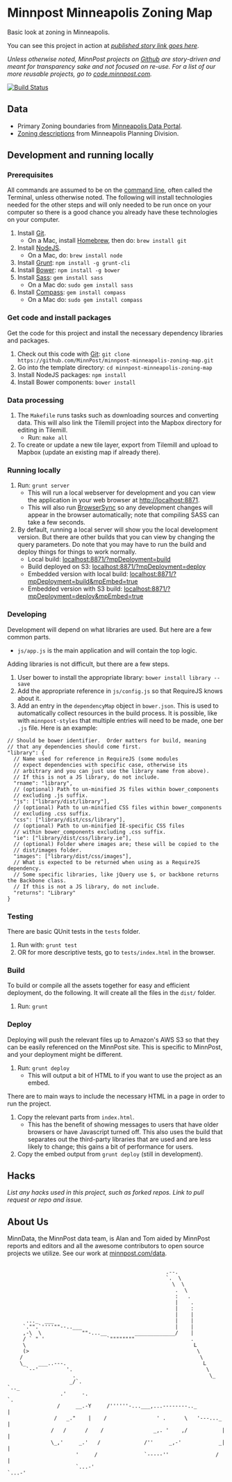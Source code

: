 # Minnpost Minneapolis Zoning Map

Basic look at zoning in Minneapolis.

You can see this project in action at *[published story link goes here]()*.

*Unless otherwise noted, MinnPost projects on [Github](https://github.com/minnpost) are story-driven and meant for transparency sake and not focused on re-use.  For a list of our more reusable projects, go to [code.minnpost.com](http://code.minnpost.com).*

[![Build Status](https://travis-ci.org/MinnPost/minnpost-minneapolis-zoning-map.svg?branch=master)](https://travis-ci.org/MinnPost/minnpost-minneapolis-zoning-map)

## Data

* Primary Zoning boundaries from [Minneapolis Data Portal](http://opendata.minneapolismn.gov/datasets/eac15cee3f2d4ec4887e1f8995955ef1_0).
* [Zoning descriptions](http://www.minneapolismn.gov/zoning/zoning_zoning-district-descriptions) from Minneapolis Planning Division.

## Development and running locally

### Prerequisites

All commands are assumed to be on the [command line](http://en.wikipedia.org/wiki/Command-line_interface), often called the Terminal, unless otherwise noted.  The following will install technologies needed for the other steps and will only needed to be run once on your computer so there is a good chance you already have these technologies on your computer.

1. Install [Git](http://git-scm.com/).
    * On a Mac, install [Homebrew](http://brew.sh/), then do: `brew install git`
1. Install [NodeJS](http://nodejs.org/).
    * On a Mac, do: `brew install node`
1. Install [Grunt](http://gruntjs.com/): `npm install -g grunt-cli`
1. Install [Bower](http://bower.io/): `npm install -g bower`
1. Install [Sass](http://sass-lang.com/): `gem install sass`
    * On a Mac do: `sudo gem install sass`
1. Install [Compass](http://compass-style.org/): `gem install compass`
    * On a Mac do: `sudo gem install compass`

### Get code and install packages

Get the code for this project and install the necessary dependency libraries and packages.

1. Check out this code with [Git](http://git-scm.com/): `git clone https://github.com/MinnPost/minnpost-minneapolis-zoning-map.git`
1. Go into the template directory: `cd minnpost-minneapolis-zoning-map`
1. Install NodeJS packages: `npm install`
1. Install Bower components: `bower install`

### Data processing

1. The `Makefile` runs tasks such as downloading sources and converting data.  This will also link the Tilemill project into the Mapbox directory for editing in Tilemill.
    * Run: `make all`
1. To create or update a new tile layer, export from Tilemill and upload to Mapbox (update an existing map if already there).

### Running locally

1. Run: `grunt server`
    * This will run a local webserver for development and you can view the application in your web browser at [http://localhost:8871](http://localhost:8871).
    * This will also run [BrowserSync](http://www.browsersync.io/) so any development changes will appear in the browser automatically; note that compiling SASS can take a few seconds.
1. By default, running a local server will show you the local development version.  But there are other builds that you can view by changing the query parameters.  Do note that you may have to run the build and deploy things for things to work normally.
    * Local build: [localhost:8871/?mpDeployment=build](http://localhost:8871/?mpDeployment=build)
    * Build deployed on S3: [localhost:8871/?mpDeployment=deploy](http://localhost:8871/?mpDeployment=deploy)
    * Embedded version with local build: [localhost:8871/?mpDeployment=build&mpEmbed=true](http://localhost:8871/?mpDeployment=build&mpEmbed=true)
    * Embedded version with S3 build: [localhost:8871/?mpDeployment=deploy&mpEmbed=true](http://localhost:8871/?mpDeployment=deploy&mpEmbed=true)

### Developing

Development will depend on what libraries are used.  But here are a few common parts.

* `js/app.js` is the main application and will contain the top logic.

Adding libraries is not difficult, but there are a few steps.

1. User bower to install the appropriate library: `bower install library --save`
1. Add the appropriate reference in `js/config.js` so that RequireJS knows about it.
1. Add an entry in the `dependencyMap` object in `bower.json`.  This is used to automatically collect resources in the build process.  It is possible, like with `minnpost-styles` that multiple entries will need to be made, one ber `.js` file.  Here is an example:

```
// Should be bower identifier.  Order matters for build, meaning
// that any dependencies should come first.
"library": {
  // Name used for reference in RequireJS (some modules
  // expect dependencies with specific case, otherwise its
  // arbitrary and you can just use the library name from above).
  // If this is not a JS library, do not include.
  "rname": "library",
  // (optional) Path to un-minified JS files within bower_components
  // excluding .js suffix.
  "js": ["library/dist/library"],
  // (optional) Path to un-minified CSS files within bower_components
  // excluding .css suffix.
  "css": ["library/dist/css/library"],
  // (optional) Path to un-minified IE-specific CSS files
  // within bower_components excluding .css suffix.
  "ie": ["library/dist/css/library.ie"],
  // (optional) Folder where images are; these will be copied to the
  // dist/images folder.
  "images": ["library/dist/css/images"],
  // What is expected to be returned when using as a RequireJS dependency.
  // Some specific libraries, like jQuery use $, or backbone returns the Backbone class.
  // If this is not a JS library, do not include.
  "returns": "Library"
}
```

### Testing

There are basic QUnit tests in the `tests` folder.

1. Run with: `grunt test`
1. OR for more descriptive tests, go to `tests/index.html` in the browser.

### Build

To build or compile all the assets together for easy and efficient deployment, do the following.  It will create all the files in the `dist/` folder.

1. Run: `grunt`

### Deploy

Deploying will push the relevant files up to Amazon's AWS S3 so that they can be easily referenced on the MinnPost site.  This is specific to MinnPost, and your deployment might be different.

1. Run: `grunt deploy`
    * This will output a bit of HTML to if you want to use the project as an embed.

There are to main ways to include the necessary HTML in a page in order to run the project.

1. Copy the relevant parts from `index.html`.
    * This has the benefit of showing messages to users that have older browsers or have Javascript turned off.  This also uses the build that separates out the third-party libraries that are used and are less likely to change; this gains a bit of performance for users.
1. Copy the embed output from `grunt deploy` (still in development).

## Hacks

*List any hacks used in this project, such as forked repos.  Link to pull request or repo and issue.*

## About Us

MinnData, the MinnPost data team, is Alan and Tom aided by MinnPost reports and editors and all the awesome contributors to open source projects we utilize.  See our work at [minnpost.com/data](http://minnpost.com/data).

```

                                                   .--.
                                                   `.  \
                                                     \  \
                                                      .  \
                                                      :   .
                                                      |    .
                                                      |    :
                                                      |    |
      ..._  ___                                       |    |
     `."".`''''""--..___                              |    |
     ,-\  \             ""-...__         _____________/    |
     / ` " '                    `""""""""                  .
     \                                                      L
     (>                                                      \
    /                                                         \
    \_    ___..---.                                            L
      `--'         '.                                           \
                     .                                           \_
                    _/`.                                           `.._
                 .'     -.                                             `.
                /     __.-Y     /''''''-...___,...--------.._            |
               /   _."    |    /                ' .      \   '---..._    |
              /   /      /    /                _,. '    ,/           |   |
              \_,'     _.'   /              /''     _,-'            _|   |
                      '     /               `-----''               /     |
                      `...-'                                       `...-'

```
